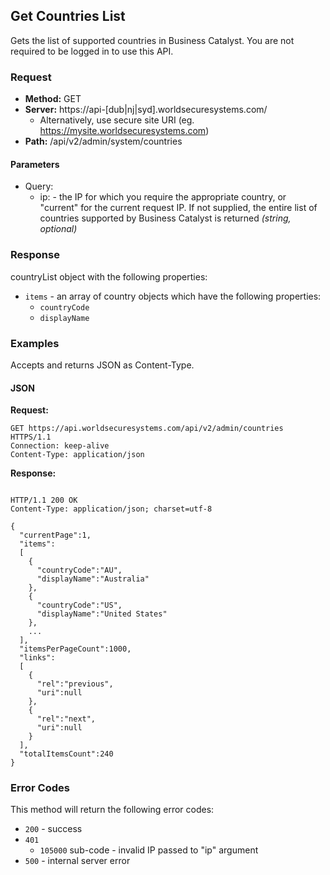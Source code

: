 ## Get Countries List

Gets the list of supported countries in Business Catalyst. You are not required to be logged in to use this API.

### Request

* **Method:** GET
* **Server:** https://api-[dub|nj|syd].worldsecuresystems.com/
  * Alternatively, use secure site URI (eg. https://mysite.worldsecuresystems.com)
* **Path:** /api/v2/admin/system/countries

#### Parameters ####

* Query:
	* ip: - the IP for which you require the appropriate country, or "current" for the current request IP. If not supplied, the entire list of countries supported by Business Catalyst is returned *(string, optional)*

### Response

countryList object with the following properties:

* `items` - an array of country objects which have the following properties:
	* `countryCode`
	* `displayName`

### Examples

Accepts and returns JSON as Content-Type.

#### JSON

**Request:**
~~~
GET https://api.worldsecuresystems.com/api/v2/admin/countries HTTPS/1.1
Connection: keep-alive
Content-Type: application/json
~~~

**Response:**
~~~

HTTP/1.1 200 OK
Content-Type: application/json; charset=utf-8
 
{
  "currentPage":1,
  "items":
  [
    {
      "countryCode":"AU",
      "displayName":"Australia"
    },
    {
      "countryCode":"US",
      "displayName":"United States"
    },
    ...
  ],
  "itemsPerPageCount":1000,
  "links":
  [
    {
      "rel":"previous",
      "uri":null
    },
    {
      "rel":"next",
      "uri":null
    }
  ],
  "totalItemsCount":240
}
~~~

### Error Codes

This method will return the following error codes:

* `200` - success
* `401`
	* `105000` sub-code - invalid IP passed to "ip" argument
* `500` - internal server error
